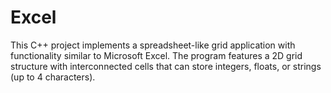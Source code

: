 # Excel
This C++ project implements a spreadsheet-like grid application with functionality similar to Microsoft Excel. The program features a 2D grid structure with interconnected cells that can store integers, floats, or strings (up to 4 characters).
